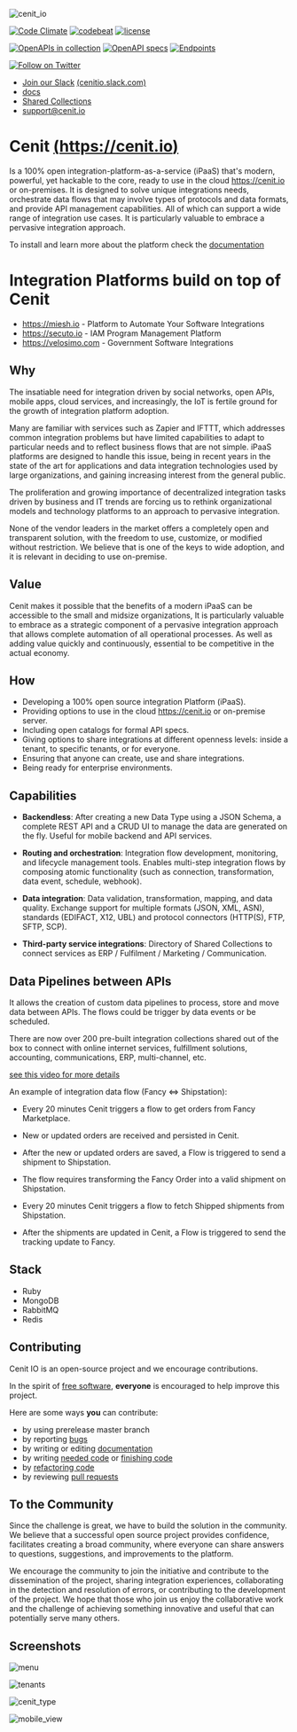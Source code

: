 ![cenit_io](https://user-images.githubusercontent.com/4213488/150586701-53545c9b-b4f9-497f-9782-ef6a19715ecd.svg)

[![Code Climate](https://codeclimate.com/github/openjaf/cenit/badges/gpa.svg)](https://codeclimate.com/github/openjaf/cenit)
[![codebeat](https://codebeat.co/badges/1b596784-b6c1-4ce7-b739-c91b873e4b5d)](https://codebeat.co/projects/github-com-cenit-io-cenit)
[![license](https://img.shields.io/packagist/l/doctrine/orm.svg)]()

[![OpenAPIs in collection][numApis-image]][apisDir-link]
[![OpenAPI specs][numSpecs-image]][apisDir-link]
[![Endpoints][endpoints-image]][apisDir-link]

[![Follow on Twitter][twitterFollow-image]][twitterFollow-link]


* [Join our Slack][join-slack-link]
[(cenitio.slack.com)][join-slack-link]
* [docs](https://cenit-io.github.io/docs)
* [Shared Collections](https://cenit.io/setup~shared_collection)
* support@cenit.io

# Cenit [(https://cenit.io)](https://cenit.io)

Is a 100% open integration-platform-as-a-service (iPaaS) that's modern, powerful, yet hackable to the core, ready to use in the cloud https://cenit.io or on-premises. It is designed to solve unique integrations needs, orchestrate data flows that may involve types of protocols and data formats, and provide API management capabilities. All of which can support a wide range of integration use cases. It is particularly valuable to embrace a pervasive integration approach.

To install and learn more about the platform check the [documentation](https://cenit-io.github.io/docs)

# Integration Platforms build on top of Cenit

* https://miesh.io - Platform to Automate Your Software Integrations
* https://secuto.io - IAM Program Management Platform
* https://velosimo.com - Government Software Integrations

## Why

The insatiable need for integration driven by social networks, open APIs, mobile apps, cloud services, and increasingly, the IoT is fertile ground for the growth of integration platform adoption.

Many are familiar with services such as Zapier and IFTTT, which addresses common integration problems but have limited capabilities to adapt to particular needs and to reflect business flows that are not simple. iPaaS platforms are designed to handle this issue, being in recent years in the state of the art for applications and data integration technologies used by large organizations, and gaining increasing interest from the general public.

The proliferation and growing importance of decentralized integration tasks driven by business and IT trends are forcing us to rethink organizational models and technology platforms to an approach to pervasive integration.

None of the vendor leaders in the market offers a completely open and transparent solution, with the freedom to use, customize, or modified without restriction. We believe that is one of the keys to wide adoption, and it is relevant in deciding to use on-premise.

## Value

Cenit makes it possible that the benefits of a modern iPaaS can be accessible to the small and midsize organizations, It is particularly valuable to embrace as a strategic component of a pervasive integration approach that allows complete automation of all operational processes. As well as adding value quickly and continuously, essential to be competitive in the actual economy.

## How

* Developing a 100% open source integration Platform (iPaaS).
* Providing options to use in the cloud https://cenit.io or on-premise server.
* Including open catalogs for formal API specs.
* Giving options to share integrations at different openness levels: inside a tenant, to specific tenants, or for everyone.
* Ensuring that anyone can create, use and share integrations.
* Being ready for enterprise environments.

## Capabilities

* **Backendless**: After creating a new Data Type using a JSON Schema, a complete REST API and a CRUD UI to manage the data are generated on the fly. Useful for mobile backend and API services.

* **Routing and orchestration**: Integration flow development, monitoring, and lifecycle management tools. Enables multi-step integration flows by composing atomic functionality (such as connection, transformation, data event, schedule, webhook).

* **Data integration**: Data validation, transformation, mapping, and data quality. Exchange support for multiple formats (JSON, XML, ASN), standards (EDIFACT, X12, UBL) and protocol connectors (HTTP(S), FTP, SFTP, SCP).

* **Third-party service integrations**: Directory of Shared Collections to connect services as ERP / Fulfilment / Marketing / Communication.


## Data Pipelines between APIs

It allows the creation of custom data pipelines to process, store and move data between APIs. The flows could be trigger by data events or be scheduled.

There are now over 200 pre-built integration collections shared out of the box to connect with online internet services,
fulfillment solutions, accounting, communications, ERP, multi-channel, etc.

[see this video for more details](https://youtu.be/IOEbTtEv8MQ)

An example of integration data flow (Fancy <=> Shipstation):

* Every 20 minutes Cenit triggers a flow to get orders from Fancy Marketplace.

* New or updated orders are received and persisted in Cenit.

* After the new or updated orders are saved, a Flow is triggered to send a shipment to Shipstation.

* The flow requires transforming the Fancy Order into a valid shipment on Shipstation.

* Every 20 minutes Cenit triggers a flow to fetch Shipped shipments from Shipstation.

* After the shipments are updated in Cenit, a Flow is triggered to send the tracking update to Fancy.

## Stack

* Ruby
* MongoDB
* RabbitMQ
* Redis

## Contributing

Cenit IO is an open-source project and we encourage contributions.

In the spirit of [free software](http://www.fsf.org/licensing/essays/free-sw.html), **everyone** is encouraged to help
improve this project.

Here are some ways **you** can contribute:

* by using prerelease master branch
* by reporting [bugs](https://github.com/cenit-io/cenit/issues/new)
* by writing or editing [documentation](https://github.com/cenit-io/docs)
* by writing [needed code](https://github.com/cenit-io/cenit/labels/feature_request) or [finishing code](https://github.com/cenit-io/cenit/labels/address_feedback)
* by [refactoring code](https://github.com/cenit-io/cenit/labels/address_feedback)
* by reviewing [pull requests](https://github.com/cenit-io/cenit/pulls)

## To the Community

Since the challenge is great, we have to build the solution in the community. We believe that a successful open source project provides confidence, facilitates creating a broad community, where everyone can share answers to questions, suggestions, and improvements to the platform.

We encourage the community to join the initiative and contribute to the dissemination of the project, sharing integration experiences, collaborating in the detection and resolution of errors, or contributing to the development of the project. We hope that those who join us enjoy the collaborative work and the challenge of achieving something innovative and useful that can potentially serve many others.

## Screenshots

![menu](https://user-images.githubusercontent.com/81880890/138016967-c57c2dfb-7f1a-49e2-a266-24cb3312acd1.png)

![tenants](https://user-images.githubusercontent.com/81880890/138016971-58acec6d-7397-4f16-85bc-6aa995fb2021.png)

![cenit_type](https://user-images.githubusercontent.com/81880890/138016964-a537ce74-892a-4583-a7da-deb762876b86.png)

![mobile_view](https://user-images.githubusercontent.com/81880890/148653137-d3459280-425b-449f-b206-cb8da0d73e1f.png)

[numApis-image]: https://api.apis.guru/badges/apis_in_collection.svg
[numSpecs-image]: https://api.apis.guru/badges/openapi_specs.svg
[endpoints-image]: https://api.apis.guru/badges/endpoints.svg
[apisDir-link]: https://github.com/APIs-guru/openapi-directory/tree/master/APIs
[twitterFollow-image]: https://img.shields.io/twitter/follow/cenit_io.svg?style=social
[twitterFollow-link]: https://twitter.com/intent/follow?screen_name=cenit_io
[join-slack-link]:
https://join.slack.com/t/cenitio/shared_invite/zt-1ac9cntav-nbygqIURukJNbWq1CAfPIg
